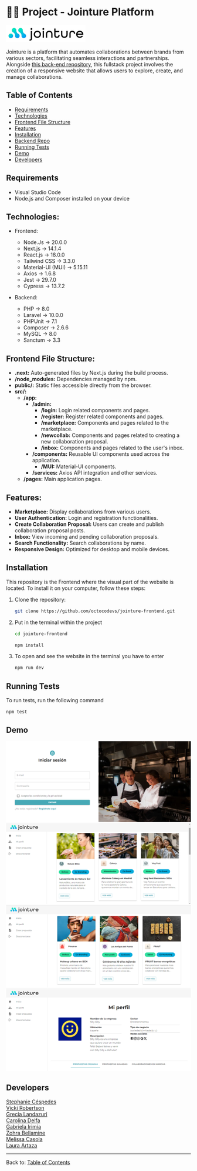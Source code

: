 # 👥🤝 Project - Jointure Platform

![Jointure Logo](./public/img/jointure-logo.png)

Jointure is a platform that automates collaborations between brands from various sectors, facilitating seamless interactions and partnerships. Alongside [this back-end repository](https://github.com/octocodevs/jointure-backend/tree/main), this fullstack project involves the creation of a responsive website that allows users to explore, create, and manage collaborations. 

## Table of Contents

- [Requirements](#requirements)
- [Technologies](#technologies)
- [Frontend File Structure](#frontend-file-structure)
- [Features](#features)
- [Installation](#installation)
- [Backend Repo](#backend-link)
- [Running Tests](#running-tests)
- [Demo](#demo)
- [Developers](#developers)

## Requirements
- Visual Studio Code
- Node.js and Composer installed on your device

## Technologies:

- Frontend:
  - Node.Js -> 20.0.0
  - Next.js -> 14.1.4
  - React.js -> 18.0.0
  - Tailwind CSS -> 3.3.0
  - Material-UI (MUI) -> 5.15.11
  - Axios -> 1.6.8
  - Jest -> 29.7.0
  - Cypress -> 13.7.2

- Backend:
  - PHP -> 8.0
  - Laravel -> 10.0.0
  - PHPUnit -> 7.1
  - Composer -> 2.6.6
  - MySQL -> 8.0
  - Sanctum -> 3.3

## Frontend File Structure:

- **.next:** Auto-generated files by Next.js during the build process.
- **/node_modules:** Dependencies managed by npm.
- **public/:** Static files accessible directly from the browser.
- **src/:**
  - **/app:**
    - **/admin:**
      - **/login:** Login related components and pages.
      - **/register:** Register related components and pages.
      - **/marketplace:** Components and pages related to the marketplace.
      - **/newcollab:** Components and pages related to creating a new collaboration proposal.
      - **/inbox:** Components and pages related to the user's inbox.
    - **/components:** Reusable UI components used across the application.
      - **/MUI:** Material-UI components.
    - **/services:** Axios API integration and other services.
  - **/pages:** Main application pages.

## Features:

- **Marketplace:** Display collaborations from various users.
- **User Authentication:** Login and registration functionalities.
- **Create Collaboration Proposal:** Users can create and publish collaboration proposal posts.
- **Inbox:** View incoming and pending collaboration proposals.
- **Search Functionality:** Search collaborations by name.
- **Responsive Design:** Optimized for desktop and mobile devices.

## Installation
This repository is the Frontend where the visual part of the website is located. To install it on your computer, follow these steps:

1. Clone the repository:
    ```bash
    git clone https://github.com/octocodevs/jointure-frontend.git
    ```
2. Put in the terminal within the project
    ```bash
    cd jointure-frontend
    ```
    ```bash
    npm install
    ```
3. To open and see the website in the terminal you have to enter
    ```bash
    npm run dev
    ```

## Running Tests

To run tests, run the following command

   ```bash
   npm test
   ```

## Demo

![Login](./public/img/login.png)
![Marketplace view](./public/img/marketplace.png)
![Marketplace view](./public/img/marketplace2.png)
![Profile](./public/img/profile.png)


## Developers

[Stephanie Céspedes](https://www.linkedin.com/in/stephanie-cespedes/) <br>
[Vicki Robertson](https://www.linkedin.com/in/vickirobertson/) <br>
[Grecia Landazuri](https://www.linkedin.com/in/grecialh/) <br>
[Carolina Delfa](https://www.linkedin.com/in/carolina-delfa-silvestre/) <br>
[Gabriela Irimia](https://www.linkedin.com/in/gabriela-irimia/) <br>
[Zohra Bellamine](https://www.linkedin.com/in/z-bellamine/) <br>
[Melissa Casola](https://www.linkedin.com/in/melissa-casola/) <br>
[Laura Artaza](https://www.linkedin.com/in/laura-artaza/) <br>


---

Back to: [Table of Contents](#table-of-contents)

